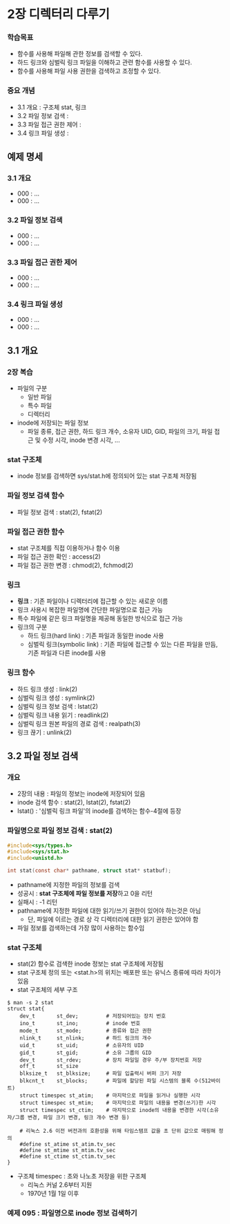 # 2장 디렉터리 다루기
### 학습목표
* 함수를 사용해 파일해 관한 정보를 검색할 수 있다.
* 하드 링크와 심벌릭 링크 파일을 이해하고 관련 함수를 사용할 수 있다.
* 함수를 사용해 파일 사용 권한을 검색하고 조정할 수 있다.
### 중요 개념
* 3.1 개요 : 구조체 stat, 링크
* 3.2 파일 정보 검색 : 
* 3.3 파일 접근 권한 제어 : 
* 3.4 링크 파일 생성 : 

## 예제 명세
### 3.1 개요
* 000 : ...
* 000 : ...
### 3.2 파일 정보 검색
* 000 : ...
* 000 : ...
### 3.3 파일 접근 권한 제어
* 000 : ...
* 000 : ...
### 3.4 링크 파일 생성
* 000 : ...
* 000 : ...

## 3.1 개요
### 2장 복습
* 파일의 구분
    * 일반 파일
    * 특수 파일
    * 디렉터리
* inode에 저장되는 파일 정보
    * 파일 종류, 접근 권한, 하드 링크 개수, 소유자 UID, GID, 파일의 크기, 파일 접근 및 수정 시각, inode 변경 시각, ...
### stat 구조체
* inode 정보를 검색하면 sys/stat.h에 정의되어 있는 stat 구조체 저장됨
### 파일 정보 검색 함수
* 파일 정보 검색 : stat(2), fstat(2)
### 파일 접근 권한 함수
* stat 구조체를 직접 이용하거나 함수 이용
* 파일 접근 권한 확인 : access(2)
* 파일 접근 권한 변경 : chmod(2), fchmod(2)
### 링크
* **링크** : 기존 파일이나 디렉터리에 접근할 수 있는 새로운 이름
* 링크 사용시 복잡한 파일명에 간단한 파일명으로 접근 가능
* 특수 파일에 같은 링크 파일명을 제공해 동일한 방식으로 접근 가능
* 링크의 구분
    * 하드 링크(hard link) : 기존 파일과 동일한 inode 사용
    * 심벌릭 링크(symbolic link) : 기존 파일에 접근할 수 있는 다른 파일을 만듬, 기존 파일과 다른 inode를 사용
### 링크 함수
* 하드 링크 생성 : link(2)
* 심벌릭 링크 생성 : symlink(2)
* 심벌릭 링크 정보 검색 : lstat(2)
* 심벌릭 링크 내용 읽기 : readlink(2)
* 심벌릭 링크 원본 파일의 경로 검색 : realpath(3)
* 링크 끊기 : unlink(2)

## 3.2 파일 정보 검색
### 개요
* 2장의 내용 : 파일의 정보는 inode에 저장되어 있음
* inode 검색 함수 : stat(2), lstat(2), fstat(2)
* lstat() : '심벌릭 링크 파일'의 inode를 검색하는 함수-4절에 등장
### 파일명으로 파일 정보 검색 : stat(2)
```C
#include<sys/types.h>
#include<sys/stat.h>
#include<unistd.h>

int stat(const char* pathname, struct stat* statbuf);
```
* pathname에 지정한 파일의 정보를 검색
* 성공시 : **stat 구조체에 파일 정보를 저장**하고 0을 리턴
* 실패시 : -1 리턴
* pathname에 지정한 파일에 대한 읽기/쓰기 권한이 있어야 하는것은 아님
    * 단, 파일에 이르는 경로 상 각 디렉터리에 대한 읽기 권한은 있어야 함
* 파일 정보를 검색하는데 가장 많이 사용하는 함수임
### stat 구조체
* stat(2) 함수로 검색한 inode 정보는 stat 구조체에 저장됨
* stat 구조체 정의 또는 <stat.h>의 위치는 배포판 또는 유닉스 종류에 따라 차이가 있음
* stat 구조체의 세부 구조
```
$ man -s 2 stat
struct stat{
    dev_t       st_dev;         # 저장되어있는 장치 번호
    ino_t       st_ino;         # inode 번호
    mode_t      st_mode;        # 종류와 접근 권한
    nlink_t     st_nlink;       # 하드 링크의 개수
    uid_t       st_uid;         # 소유자의 UID
    gid_t       st_gid;         # 소유 그룹의 GID
    dev_t       st_rdev;        # 장치 파일일 경우 주/부 장치번호 저장
    off_t       st_size
    blksize_t   st_blksize;     # 파일 입출력시 버퍼 크기 저장
    blkcnt_t    st_blocks;      # 파일에 할당된 파일 시스템의 블록 수(512바이트)
    struct timespec st_atim;    # 마지막으로 파일을 읽거나 실행한 시각
    struct timespec st_mtim;    # 마지막으로 파일의 내용을 변경(쓰기)한 시각
    struct timespec st_ctim;    # 마지막으로 inode의 내용을 변경한 시각(소유자/그룹 변경, 파일 크기 변경, 링크 개수 변경 등)

    # 리눅스 2.6 이전 버전과의 호환성을 위해 타임스탬프 값을 초 단위 값으로 매핑해 정의
    #define st_atime st_atim.tv_sec
    #define st_mtime st_mtim.tv_sec
    #define st_ctime st_ctim.tv_sec
}
```
* 구조체 timespec : 초와 나노초 저장을 위한 구조체
    * 리눅스 커널 2.6부터 지원
    * 1970년 1월 1일 이후
### 예제 095 : 파일명으로 inode 정보 검색하기
```C
```